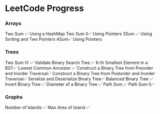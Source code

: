 # LeetCode Progress

### Arrays

Two Sum ✅ Using a HashMap
Two Sum II✅ Using Pointers
3Sum ✅ Using Sorting and Two Pointers
4Sum✅ Using Pointers

### Trees

Two Sum IV ✅
Validate Binary Search Tree ✅
K-th Smallest Element in a BST✅
Lowest Common Ancestor ✅
Construct a Binary Tree from Preorder and Inorder Traversal✅
Construct a Binary Tree from Postorder and Inorder Traversal✅
Serialize and Deserialize Binary Tree✅
Balanced Binary Tree ✅
Invert Binary Tree ✅
Diameter of a Binary Tree ✅
Path Sum ✅
Path Sum II✅

### Graphs

Number of Islands ✅
Max Area of Island ✅
